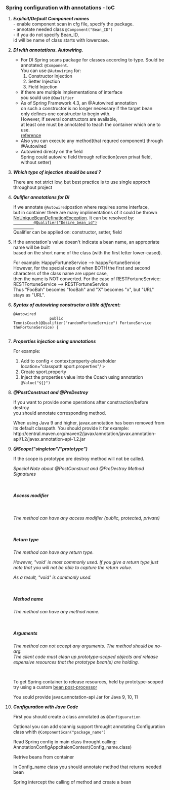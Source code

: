 <h3>Spring configuration with annotations - IoC</h3>
<ol>
    <li><p><strong><i>Explicit/Default Component names</i></strong><br>
        - enable component scan in cfg file, specify the package.<br>
        - annotate needed class 
        <code>@Component("Bean_ID")</code><br>
        - if you do not specify Bean_ID,<br>
        id will be name of class starts with lowercase.</p>
    </li>
    <li><p><strong><i>DI with annotations. Autowiring.</i></strong>
        <ul>
            <li>For DI Spring scans package for classes according to type.
                        Sould be annotated: <code>@Component</code>.<br>
                        You can use <code>@Autowiring</code> for:
                        <ol>
                            <li>Constructor Injection</li>
                            <li>Setter Injection</li>
                            <li>Field Injection</li>
                        </ol>
            </li>
            <li>if there are multiple implementations of interface<br>
                         you sould use <code>@Qualifier</code></li>
            <li>As of Spring Framework 4.3, an @Autowired annotation <br>
                        on such a constructor is no longer necessary if the target bean<br>
                        only defines one constructor to begin with.<br>
                        However, if several constructors are available,<br>
                        at least one must be annotated to teach the container which one to use.<br>
                        <a href=https://docs.spring.io/spring/docs/current/spring-framework-reference/core.html#beans-autowired-annotation>reference</a>
            </li>
            <li>Also you can execute any method(that requred component) through @Autowired<br></li>
            <li>Autowired directy on the field<br>
            Spring could autowire field through reflection(even privat field, without setter) </li>
        </ul></p>
    </li>
    <li>
        <p><strong><i>Which type of injection should be used ?</i></strong><br></p>
        <article>There are not strict low, but best practice is to use single approch throughout project
        </article>
    </li>
    <li><strong><i><p>Qulifier annotations for DI</i></strong></p>
        <p></p>
        <p>If we annotate <code>@Autowired</code>postion where requires some interface,<br>
         but in container there are many implimentations of it could be thrown 
         <a href="https://docs.spring.io/spring-framework/docs/current/javadoc-api/org/springframework/beans/factory/NoUniqueBeanDefinitionException.html">
         NoUniqueBeanDefinationException</a>. It can be resolved by:
         <code><a href =https://docs.spring.io/spring/docs/current/spring-framework-reference/core.html#beans-scanning-qualifiers>
         @Qualifier("Desire_bean_id")
         </a></code><br>
         Qualifier can be applied on: constructor, setter, field</p>
    </li>
    <li><p>If the annotation's value doesn't indicate a bean name,
                an appropriate name will be built<br>
                based on the short name of the class (with the first letter lower-cased).</p>
        <p>For example: HappyFortuneService --> happyFortuneService
                <br>However, for the special case of when BOTH the first and second characters of the class name are upper case,<br>
                then the name is NOT converted. For the case of RESTFortuneService:
                RESTFortuneService --> RESTFortuneService<br>
                Thus "FooBah" becomes "fooBah" and "X" becomes "x", but "URL" stays as "URL".</p>
    </li>
    <li><strong><i>Syntax of autowiring constructor a little different:</strong></i>
    <p><code>@Autowired
                public TennisCoach(@Qualifier("randomFortuneService") FortuneService theFortuneService) {
    </code>
    </p>
    </li>
    <li>
        <strong><i>Properties injection using annotations</i></strong>
        <p> For example:
            <ol>
                <li>Add to config < context:property-placeholder location="classpath:sport.properties"/ >
                </li>
                <li>Create sport.property</li>
                <li>Inject the properties value into the Coach using annotation
                <code>@Value("${}")</code></li>
            </ol>
        </p>
    </li>
    <li>
        <p><strong><i>@PostConstruct and @PreDestroy</i></strong></p>
        <p>If you want to provide some operations after constraction/before destroy<br>
        you should annotate corresponding method.</p>
        <p>When using Java 9 and higher,
         javax.annotation has been removed from its default classpath. You should provide it for example:<br>
         http://central.maven.org/maven2/javax/annotation/javax.annotation-api/1.2/javax.annotation-api-1.2.jar</p>
    </li>
    <li>
        <p><strong><i>@Scope("singleton"/"prototype") </i></strong></p>
        <p>If the scope is prototype pre destroy method will not be called.</p>
        <i><p>Special Note about @PostConstruct and @PreDestroy Method Signatures</p>
        <br>
        <h5>Access modifier</h5>
        <br>
        <p>The method can have any access modifier (public, protected, private)</p>
        <br>
        <h5>Return type</h5>
        <p>The method can have any return type.</p>
        <p>However, "void' is most commonly used. If you give a return type just note that you will not be able to capture the return value.</p>
        <p>As a result, "void" is commonly used.</p>
        <br>
        <h5>Method name</h5>
        <p>The method can have any method name.</p>
        <br>
        <h5>Arguments</h5>
        <p>The method can not accept any arguments. The method should be no-arg.<br>
         The client code must clean up prototype-scoped objects and release expensive resources that the prototype bean(s) are holding. </p></i>
        <br>
        <p>To get Spring container to release resources, held by prototype-scoped try using a custom 
        <a href=https://docs.spring.io/spring/docs/current/spring-framework-reference/core.html#beans-factory-extension-bpp>bean post-processor</a></p>
        <p>You sould provide javax.annotation-api Jar for Java 9, 10, 11</p>
    </li>
    <li>
        <p><strong><i>Configuration with Java Code</i></strong></p>
        <p>First you should create a class annotated as <code>@Configuaration</code></p>
        <p>Optional you can add scannig support throught annotating Configuration class whith <code>@ComponentScan("package_name")</code> </p>
        <p>Read Spring config in main class throught calling: <br>
        AnnotationConfigAppcitaionContext(Config_name.class)</p>
        <p>Retrive beans from container</p>
        <p>In Config_name class you should annotate method that returns needed bean</p>
        <p>Spring intercept the calling of method and create a bean</p>
    </li>
</ol>